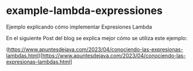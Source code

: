# example-lambda-expressiones
 Ejemplo explicando cómo implementar Expresiones Lambda

En el siguiente Post del blog se explica mejor cómo se utiliza este ejemplo:

(https://www.apuntesdejava.com/2023/04/conociendo-las-expresionas-lambdas.html)[https://www.apuntesdejava.com/2023/04/conociendo-las-expresionas-lambdas.html]